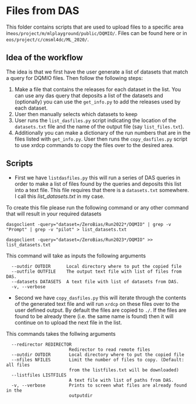 # Files from DAS

This folder contains scripts that are used to upload files to a specific area in`eos/project/m/mlplayground/public/DQMIO/`. Files can be found here or in  `eos/project/c/cmsml4dc/ML_2020/`.

## Idea of the workflow

The idea is that we first have the user generate a list of datasets that match a query for DQMIO files. Then follow the following steps:

1.    Make a file that contains the releases for each dataset in the list. You can use any das query that deposits a list of the datasets and (optionally) you can use the `get_info.py` to add the releases used by each dataset.
1.    User then manually selects which datasets to keep
1.    User runs the `list_dasfiles.py` script indicating the location of the `datasets.txt` file and the name of the output file (say `list_files.txt`).
1.    Additionally you can make a dictionary of the run numbers that are in the files listed with `get_info.py`.
User then runs the `copy_dasfiles.py` script to use xrdcp commands to copy the files over to the desired area.



## Scripts

- First we have `listdasfiles.py` this will run a series of DAS queries in order to make a list of files found by the queries and deposits this list into a text file. This file requires that there is a `datasets.txt` somewhere. I call this *list_datasets.txt* in my case.

To create this file please run the following command or any other command that will result in your required datasets 

```shell
dasgoclient -query="dataset=/ZeroBias/Run2022*/DQMIO" | grep -v "Prompt" | grep -v "pilot" > list_datasets.txt 

dasgoclient -query="dataset=/ZeroBias/Run2023*/DQMIO" >> list_datasets.txt
```
This command will take as inputs the following arguments 
```shell
  --outdir OUTDIR      Local directory where to put the copied file
  --outfile OUTFILE    The output text file with list of files from DAS.
  --datasets DATASETS  A text file with list of datasets from DAS.
  -v, --verbose
```

- Second we have `copy_dasfiles.py` this will iterate through the contents of the generated text file and will run `xrdcp` on these files over to the user defined output. By default the files are copied to `./`. If the files are found to be already there (i.e. the same name is found) then it will continue on to upload the next file in the list.

This commands takes the follwing arguments

```shell
  --redirector REDIRECTOR
                        Redirector to read remote files
  --outdir OUTDIR       Local directory where to put the copied file
  --nfiles NFILES       Limit the number of files to copy. (Default: all files
                        from the listfiles.txt will be downloaded)
  --listfiles LISTFILES
                        A text file with list of paths from DAS.
  -v, --verbose         Prints to screen what files are already found in the
                        outputdir
```